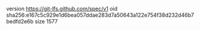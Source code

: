 version https://git-lfs.github.com/spec/v1
oid sha256:e167c5c929e1d6bea057ddae283d7a50643a122e754f38d232d46b7bedfd2e6b
size 1577
